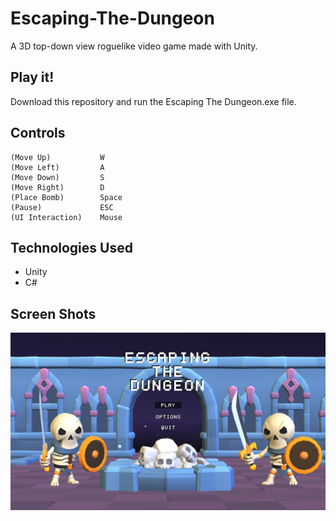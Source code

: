 # Escaping-The-Dungeon
A 3D top-down view roguelike video game made with Unity.

## Play it!

Download this repository and run the Escaping The Dungeon.exe file.

## Controls

    (Move Up)           W
    (Move Left)         A
    (Move Down)         S
    (Move Right)        D
    (Place Bomb)        Space
    (Pause)             ESC
    (UI Interaction)    Mouse
    
## Technologies Used

- Unity
- C#

## Screen Shots

![Demo](img/1.png)


